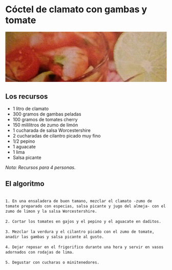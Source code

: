Cóctel de clamato con gambas y tomate
=======================

![Foto del Pollo frito de Kentucky](images/coctel-de-clamato-con-gambas-y-tomate_thumb.jpg)

## Los recursos

* 1 litro de clamato 
* 300 gramos de gambas peladas
* 100 gramos de tomates cherry
* 150 mililitros de zumo de limón
* 1 cucharada de salsa Worcestershire
* 2 cucharadas de cilantro picado muy fino
* 1/2 pepino
* 1 aguacate
* 1 lima
* Salsa picante

*Nota: Recursos para 4 personas.*

## El algoritmo

```

1. En una ensaladera de buen tamano, mezclar el clamato -zumo de tomate preparado con especias, salsa picante y jugo del almeja- con el zumo de limon y la salsa Worcestershire.

2. Cortar los tomates en gajos y el pepino y el aguacate en daditos.

3. Mezclar la verdura y el cilantro picado con el zumo de tomate, anadir las gambas y salsa picante al gusto.

4. Dejar reposar en el frigorifico durante una hora y servir en vasos adornados con rodajas de lima.

5. Degustar con cucharas o minitenedores.


```
